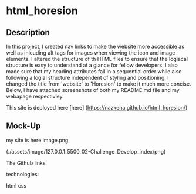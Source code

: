 # html_horesion

## Description

In this  project, I created nav links to make the website more accessible as well as inlcuding alt tags for images when viewing the icon and image elements. I altered the structure of th HTML files to ensure that the logiacal structure is easy to understand at a glance for fellow developers. I also made sure that my heading attributes fall in a sequential order while also following a logial structure independent of styling and positioning. I changed the title from 'website' to 'Horesion' to make it much more concise. Below, I have attached screenshots of both my README.md file and my webapage respectivley.

This site is deployed here [here] (https://nazkena.github.io/html_horesion/)

## Mock-Up

my site is here image.png

(./assets/image/127.0.0.1_5500_02-Challenge_Develop_index/png)



The Github links 

technologies:

html
css





